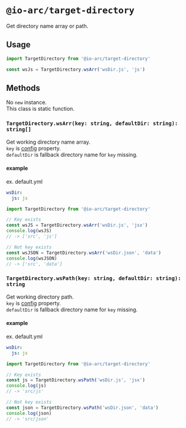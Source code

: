# `@io-arc/target-directory`

Get directory name array or path.

## Usage

```typescript
import TargetDirectory from '@io-arc/target-directory'

const wsJs = TargetDirectory.wsArr('wsDir.js', 'js')
```

## Methods

No `new` instance.  
This class is static function.

### `TargetDirectory.wsArr(key: string, defaultDir: string): string[]`

Get working directory name array.  
`key` is [config](https://www.npmjs.com/package/node-config) property.  
`defaultDir` is fallback directory name for `key` missing.

#### example

ex. default.yml  
```yaml
wsDir:
  js: js
```

```typescript
import TargetDirectory from '@io-arc/target-directory'

// Key exists
const wsJS = TargetDirectory.wsArr('wsDir.js', 'jsx')
console.log(wsJS)
// -> ['src', 'js']

// Not key exists
const wsJSON = TargetDirectory.wsArr('wsDir.json', 'data')
console.log(wsJSON)
// -> ['src', 'data']
```

### `TargetDirectory.wsPath(key: string, defaultDir: string): string`

Get working directory path.  
`key` is [config](https://www.npmjs.com/package/node-config) property.  
`defaultDir` is fallback directory name for `key` missing.

#### example

ex. default.yml  
```yaml
wsDir:
  js: js
```

```typescript
import TargetDirectory from '@io-arc/target-directory'

// Key exists
const js = TargetDirectory.wsPath('wsDir.js', 'jsx')
console.log(js)
// -> 'src/js'

// Not key exists
const json = TargetDirectory.wsPath('wsDir.json', 'data')
console.log(json)
// -> 'src/json'
```